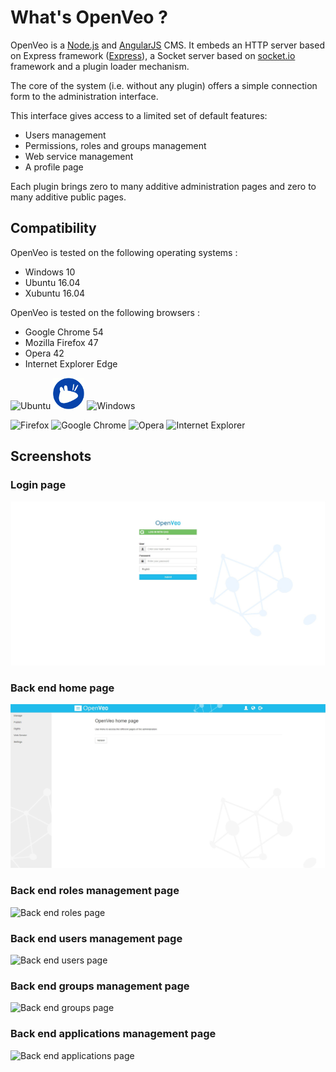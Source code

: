 # What's OpenVeo ?

OpenVeo is a [Node.js](http://nodejs.org/) and [AngularJS](https://angularjs.org/) CMS. It embeds an HTTP server based on Express framework ([Express](https://www.npmjs.com/package/express)), a Socket server based on [socket.io](http://socket.io/) framework and a plugin loader mechanism.

The core of the system (i.e. without any plugin) offers a simple connection form to the administration interface.

This interface gives access to a limited set of default features:

-  Users management
-  Permissions, roles and groups management
-  Web service management
-  A profile page

Each plugin brings zero to many additive administration pages and zero to many additive public pages.

## Compatibility

OpenVeo is tested on the following operating systems :

- Windows 10
- Ubuntu 16.04
- Xubuntu 16.04

OpenVeo is tested on the following browsers :

- Google Chrome 54
- Mozilla Firefox 47
- Opera 42
- Internet Explorer Edge

![Ubuntu](images/operating-systems/ubuntu.gif)
![Xubuntu](images/operating-systems/xubuntu.gif)
![Windows](images/operating-systems/windows.gif)

![Firefox](images/browsers/firefox.gif)
![Google Chrome](images/browsers/chrome.gif)
![Opera](images/browsers/opera.gif)
![Internet Explorer](images/browsers/ie.gif)

## Screenshots

### Login page
![Login page](images/screenshots/login.jpg)

### Back end home page
![Back end home page](images/screenshots/back-end-home.jpg)

### Back end roles management page
![Back end roles page](images/screenshots/back-end-roles.jpg)

### Back end users management page
![Back end users page](images/screenshots/back-end-users.jpg)

### Back end groups management page
![Back end groups page](images/screenshots/back-end-groups.jpg)

### Back end applications management page
![Back end applications page](images/screenshots/back-end-applications.jpg)